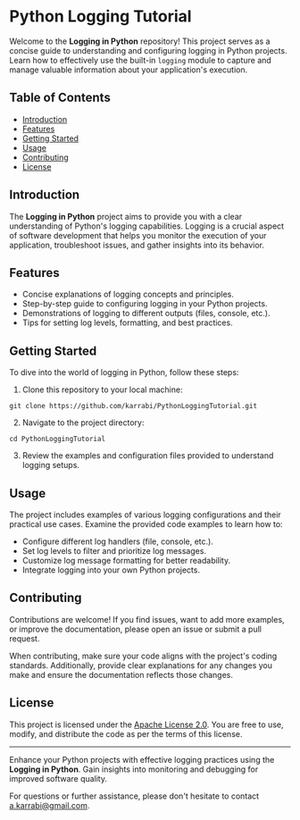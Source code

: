 # Python Logging Tutorial

Welcome to the **Logging in Python** repository! This project serves as a concise guide to understanding and configuring logging in Python projects. Learn how to effectively use the built-in `logging` module to capture and manage valuable information about your application's execution.

## Table of Contents

- [Introduction](#introduction)
- [Features](#features)
- [Getting Started](#getting-started)
- [Usage](#usage)
- [Contributing](#contributing)
- [License](#license)

## Introduction

The **Logging in Python** project aims to provide you with a clear understanding of Python's logging capabilities. Logging is a crucial aspect of software development that helps you monitor the execution of your application, troubleshoot issues, and gather insights into its behavior.

## Features

- Concise explanations of logging concepts and principles.
- Step-by-step guide to configuring logging in your Python projects.
- Demonstrations of logging to different outputs (files, console, etc.).
- Tips for setting log levels, formatting, and best practices.

## Getting Started

To dive into the world of logging in Python, follow these steps:

1. Clone this repository to your local machine:

```
git clone https://github.com/karrabi/PythonLoggingTutorial.git
```

2. Navigate to the project directory:
```
cd PythonLoggingTutorial
```

3. Review the examples and configuration files provided to understand logging setups.

## Usage

The project includes examples of various logging configurations and their practical use cases. Examine the provided code examples to learn how to:

- Configure different log handlers (file, console, etc.).
- Set log levels to filter and prioritize log messages.
- Customize log message formatting for better readability.
- Integrate logging into your own Python projects.

## Contributing

Contributions are welcome! If you find issues, want to add more examples, or improve the documentation, please open an issue or submit a pull request.

When contributing, make sure your code aligns with the project's coding standards. Additionally, provide clear explanations for any changes you make and ensure the documentation reflects those changes.

## License

This project is licensed under the [Apache License 2.0](LICENSE). You are free to use, modify, and distribute the code as per the terms of this license.

---

Enhance your Python projects with effective logging practices using the **Logging in Python**. Gain insights into monitoring and debugging for improved software quality.

For questions or further assistance, please don't hesitate to contact [a.karrabi@gmail.com](mailto:a.karrabi@gmail.com).

